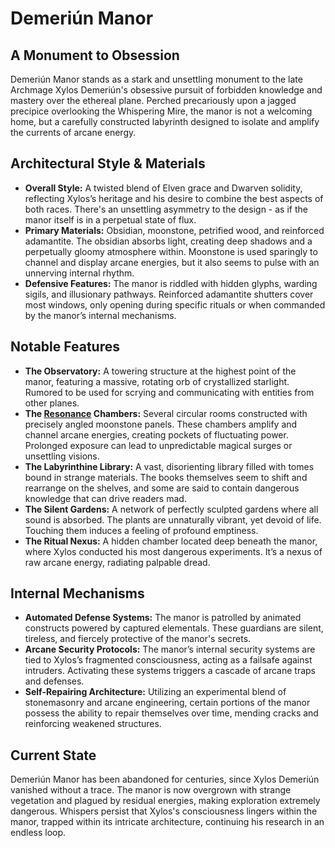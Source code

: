 # Demeriún Manor

## A Monument to Obsession

Demeriún Manor stands as a stark and unsettling monument to the late Archmage Xylos Demeriún's obsessive pursuit of forbidden knowledge and mastery over the ethereal plane. Perched precariously upon a jagged precipice overlooking the Whispering Mire, the manor is not a welcoming home, but a carefully constructed labyrinth designed to isolate and amplify the currents of arcane energy.

## Architectural Style & Materials

*   **Overall Style:** A twisted blend of Elven grace and Dwarven solidity, reflecting Xylos’s heritage and his desire to combine the best aspects of both races. There's an unsettling asymmetry to the design - as if the manor itself is in a perpetual state of flux.
*   **Primary Materials:** Obsidian, moonstone, petrified wood, and reinforced adamantite. The obsidian absorbs light, creating deep shadows and a perpetually gloomy atmosphere within. Moonstone is used sparingly to channel and display arcane energies, but it also seems to pulse with an unnerving internal rhythm.
*   **Defensive Features:** The manor is riddled with hidden glyphs, warding sigils, and illusionary pathways.  Reinforced adamantite shutters cover most windows, only opening during specific rituals or when commanded by the manor’s internal mechanisms.

## Notable Features

*   **The Observatory:** A towering structure at the highest point of the manor, featuring a massive, rotating orb of crystallized starlight. Rumored to be used for scrying and communicating with entities from other planes.
*   **The [Resonance](/structure/mechanic/resonance.md) Chambers:** Several circular rooms constructed with precisely angled moonstone panels. These chambers amplify and channel arcane energies, creating pockets of fluctuating power.  Prolonged exposure can lead to unpredictable magical surges or unsettling visions.
*   **The Labyrinthine Library:** A vast, disorienting library filled with tomes bound in strange materials. The books themselves seem to shift and rearrange on the shelves, and some are said to contain dangerous knowledge that can drive readers mad.
*   **The Silent Gardens:** A network of perfectly sculpted gardens where all sound is absorbed. The plants are unnaturally vibrant, yet devoid of life.  Touching them induces a feeling of profound emptiness.
*   **The Ritual Nexus:** A hidden chamber located deep beneath the manor, where Xylos conducted his most dangerous experiments. It’s a nexus of raw arcane energy, radiating palpable dread.

##  Internal Mechanisms

*   **Automated Defense Systems:**  The manor is patrolled by animated constructs powered by captured elementals. These guardians are silent, tireless, and fiercely protective of the manor's secrets.
*   **Arcane Security Protocols:** The manor’s internal security systems are tied to Xylos’s fragmented consciousness, acting as a failsafe against intruders. Activating these systems triggers a cascade of arcane traps and defenses.
*   **Self-Repairing Architecture:** Utilizing an experimental blend of stonemasonry and arcane engineering, certain portions of the manor possess the ability to repair themselves over time, mending cracks and reinforcing weakened structures.

## Current State

Demeriún Manor has been abandoned for centuries, since Xylos Demeriún vanished without a trace. The manor is now overgrown with strange vegetation and plagued by residual energies, making exploration extremely dangerous. Whispers persist that Xylos's consciousness lingers within the manor, trapped within its intricate architecture, continuing his research in an endless loop.
